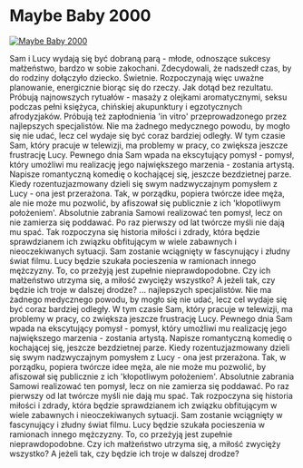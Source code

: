 Maybe Baby 2000 
=============
[![Maybe Baby 2000 ](http://vidos.pl/images/player.gif)](http://vidos.pl/maybe-baby-2000)

 Sam i Lucy wydają się być dobraną parą - młode, odnoszące sukcesy małżeństwo, bardzo w sobie zakochani. Zdecydowali, że nadszedł czas, by do rodziny dołączyło dziecko. Świetnie. Rozpoczynają więc uważne planowanie, energicznie biorąc się do rzeczy. Jak dotąd bez rezultatu. Próbują najnowszych rytuałów - masaży z olejkami aromatycznymi, seksu podczas pełni księżyca, chińskiej akupunktury i egzotycznych afrodyzjaków. Próbują też zapłodnienia 'in vitro' przeprowadzonego przez najlepszych specjalistów. Nie ma żadnego medycznego powodu, by mogło się nie udać, lecz cel wydaje się być coraz bardziej odległy. W tym czasie Sam, który pracuje w telewizji, ma problemy w pracy, co zwiększa jeszcze frustrację Lucy. Pewnego dnia Sam wpada na ekscytujący pomysł - pomysł, który umożliwi mu realizację jego największego marzenia - zostania artystą. Napisze romantyczną komedię o kochającej się, jeszcze bezdzietnej parze. Kiedy rozentuzjazmowany dzieli się swym nadzwyczajnym pomysłem z Lucy - ona jest przerażona. Tak, w porządku, popiera twórcze idee męża, ale nie może mu pozwolić, by afiszował się publicznie z ich 'kłopotliwym położeniem'. Absolutnie zabrania Samowi realizować ten pomysł, lecz on nie zamierza się poddawać. Po raz pierwszy od lat twórcze myśli nie dają mu spać. Tak rozpoczyna się historia miłości i zdrady, która będzie sprawdzianem ich związku obfitującym w wiele zabawnych i nieoczekiwanych sytuacji. Sam zostanie wciągnięty w fascynujący i złudny świat filmu. Lucy będzie szukała pocieszenia w ramionach innego mężczyzny. To, co przeżyją jest zupełnie nieprawdopodobne. Czy ich małżeństwo utrzyma się, a miłość zwycięży wszystko? A jeżeli tak, czy będzie ich troje w dalszej drodze?   ... najlepszych specjalistów. Nie ma żadnego medycznego powodu, by mogło się nie udać, lecz cel wydaje się być coraz bardziej odległy. W tym czasie Sam, który pracuje w telewizji, ma problemy w pracy, co zwiększa jeszcze frustrację Lucy. Pewnego dnia Sam wpada na ekscytujący pomysł - pomysł, który umożliwi mu realizację jego największego marzenia - zostania artystą. Napisze romantyczną komedię o kochającej się, jeszcze bezdzietnej parze. Kiedy rozentuzjazmowany dzieli się swym nadzwyczajnym pomysłem z Lucy - ona jest przerażona. Tak, w porządku, popiera twórcze idee męża, ale nie może mu pozwolić, by afiszował się publicznie z ich 'kłopotliwym położeniem'. Absolutnie zabrania Samowi realizować ten pomysł, lecz on nie zamierza się poddawać. Po raz pierwszy od lat twórcze myśli nie dają mu spać. Tak rozpoczyna się historia miłości i zdrady, która będzie sprawdzianem ich związku obfitującym w wiele zabawnych i nieoczekiwanych sytuacji. Sam zostanie wciągnięty w fascynujący i złudny świat filmu. Lucy będzie szukała pocieszenia w ramionach innego mężczyzny. To, co przeżyją jest zupełnie nieprawdopodobne. Czy ich małżeństwo utrzyma się, a miłość zwycięży wszystko? A jeżeli tak, czy będzie ich troje w dalszej drodze?
